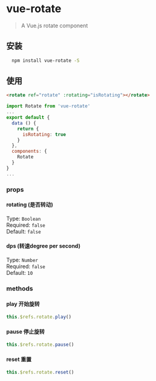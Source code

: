 # vue-rotate

> A Vue.js rotate component

## 安装

```bash
  npm install vue-rotate -S
```

## 使用

```html
<rotate ref="rotate" :rotating="isRotating"></rotate>
```

```js
import Rotate from 'vue-rotate'
...
export default {
  data () {
    return {
      isRotating: true
    }
  },
  components: {
    Rotate
  }
}
...
```

### props
#### rotating (是否转动)
Type: `Boolean`<br>
Required: `false`<br>
Default: `false`
#### dps (转速degree per second)
Type: `Number`<br>
Required: `false`<br>
Default: `10`

### methods
#### play 开始旋转
```js
this.$refs.rotate.play()
```
#### pause 停止旋转
```js
this.$refs.rotate.pause()
```
#### reset 重置
```js
this.$refs.rotate.reset()
```
